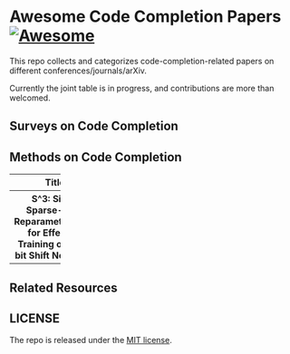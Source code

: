 # Awesome Code Completion Papers [![Awesome](https://awesome.re/badge.svg)](https://awesome.re)
This repo collects and categorizes code-completion-related papers on different conferences/journals/arXiv.

Currently the joint table is in progress, and contributions are more than welcomed.

## Surveys on Code Completion

## Methods on Code Completion

<table width="90px" style="table-layout:fixed; overflow-x: hidden; width:90px;">
<thead>
<tr>
<th>Title</th>
<th>Publication</th>
</tr>
</thead>
<tbody>
<tr>
<th>S^3: Sign-Sparse-Shift Reparametrization for Effective Training of Low-bit Shift Networks</th>
<th><a href="https://arxiv.org/pdf/2107.03453.pdf">NeurIPS 2021</a></th>
</tr>
</tbody>
</table>
                
                
## Related Resources


## LICENSE
The repo is released under the [MIT license](https://github.com/DerekHJH/Awesome-Code-Completion-Papers/LICENSE).
